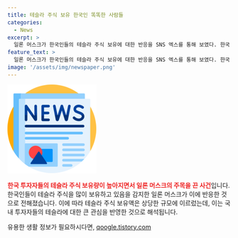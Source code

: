 ```yaml
---
title: 테슬라 주식 보유 한국인 똑똑한 사람들
categories:
  - News
excerpt: >
  일론 머스크가 한국인들의 테슬라 주식 보유에 대한 반응을 SNS 엑스를 통해 보였다. 한국 투자자들이 테슬라 주식을 가장 많이 보유하고 있음을 강조한 게시글에는 한국 국기와 테슬라 로고가 합성된 이미지가 함께 포스팅됐다. 이에 따라 한국예탁결제원은 국내 투자자들의 테슬라 주식 보유 금액이 약 146억7000만 달러에 이른다고 밝혔다. 일론 머스크의 이러한 반응으로 인해 한국의 서학개미들과 테슬라 주식 보유에 대한 관심이 높아지고 있다.
feature_text: >
  일론 머스크가 한국인들의 테슬라 주식 보유에 대한 반응을 SNS 엑스를 통해 보였다. 한국 투자자들이 테슬라 주식을 가장 많이 보유하고 있음을 강조한 게시글에는 한국 국기와 테슬라 로고가 합성된 이미지가 함께 포스팅됐다. 이에 따라 한국예탁결제원은 국내 투자자들의 테슬라 주식 보유 금액이 약 146억7000만 달러에 이른다고 밝혔다. 일론 머스크의 이러한 반응으로 인해 한국의 서학개미들과 테슬라 주식 보유에 대한 관심이 높아지고 있다.
image: '/assets/img/newspaper.png'
---
```


<p><img src="/assets/img/newspaper.png" alt="kimp 속보" /></p>

<p><b><span style="color: #ee2323;">한국 투자자들의 테슬라 주식 보유량이 높아지면서 일론 머스크의 주목을 끈 사건</span></b>입니다. 한국인들이 테슬라 주식을 많이 보유하고 있음을 감지한 일론 머스크가 이에 반응한 것으로 전해졌습니다. 이에 따라 테슬라 주식 보유액은 상당한 규모에 이르렀는데, 이는 국내 투자자들의 테슬라에 대한 큰 관심을 반영한 것으로 해석됩니다.</p>
유용한 생활 정보가 필요하시다면, <a href="https://qoogle.tistory.com" rel="dofollow">qoogle.tistory.com</a>


